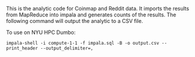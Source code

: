 This is the analytic code for Coinmap and Reddit data. It imports the results from MapReduce into impala and generates counts of the results. The following command will output the analytic to a CSV file. 

To use on NYU HPC Dumbo:

``impala-shell -i compute-1-1 -f impala.sql -B -o output.csv --print_header --output_delimiter=,``
